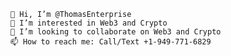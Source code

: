     👋 Hi, I’m @ThomasEnterprise
    👀 I’m interested in Web3 and Crypto
    💞️ I’m looking to collaborate on Web3 and Crypto
    📫 How to reach me: Call/Text +1-949-771-6829
